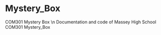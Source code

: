 # Mystery_Box
COM301 Mystery Box \n
Documentation and code of Massey High School COM301 Mystery_Box
